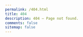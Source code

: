 ```yaml
---
permalink: /404.html
title: 404
description: 404 – Page not found.
comments: false
sitemap: false
---
```

